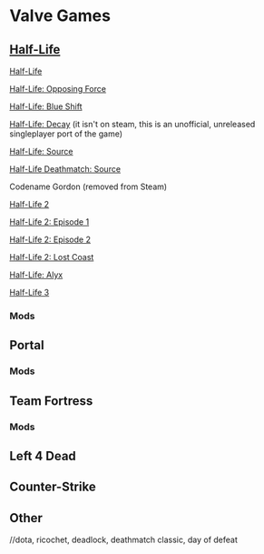# Valve Games

## [Half-Life](https://store.steampowered.com/franchise/Half-Life)

[Half-Life](https://store.steampowered.com/app/70/HalfLife/)

[Half-Life: Opposing Force](https://store.steampowered.com/app/50/HalfLife_Opposing_Force/)

[Half-Life: Blue Shift](https://store.steampowered.com/app/130/HalfLife_Blue_Shift/)

[Half-Life: Decay](https://store.steampowered.com/app/1874090/HalfLife_Decay_Solo_Mission/) (it isn't on steam, this is an unofficial, unreleased singleplayer port of the game)

[Half-Life: Source](https://store.steampowered.com/app/280/HalfLife_Source/)

[Half-Life Deathmatch: Source](https://store.steampowered.com/app/360/HalfLife_Deathmatch_Source/)

Codename Gordon (removed from Steam)

[Half-Life 2](https://store.steampowered.com/app/220/HalfLife_2/)

[Half-Life 2: Episode 1](https://store.steampowered.com/app/380/HalfLife_2_Episode_One/)

[Half-Life 2: Episode 2](https://store.steampowered.com/app/420/HalfLife_2_Episode_Two/)

[Half-Life 2: Lost Coast](https://store.steampowered.com/app/340/HalfLife_2_Lost_Coast/)

[Half-Life: Alyx](https://store.steampowered.com/app/546560/HalfLife_Alyx/)

[Half-Life 3](https://www.youtube.com/watch?v=dQw4w9WgXcQ)

### Mods

## Portal

### Mods

## Team Fortress

### Mods

## Left 4 Dead

## Counter-Strike

## Other
//dota, ricochet, deadlock, deathmatch classic, day of defeat
